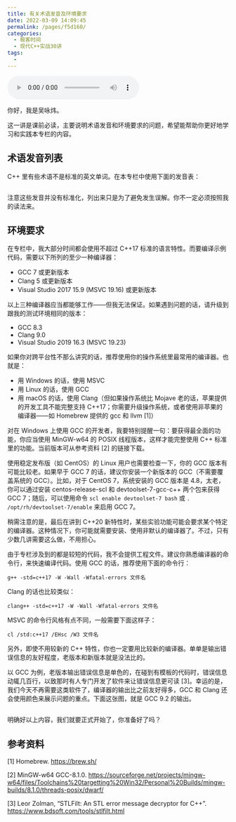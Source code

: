 ```yaml
---
title: 有关术语发音及环境要求
date: 2022-03-09 14:09:45
permalink: /pages/f5d160/
categories:
  - 极客时间
  - 现代C++实战30讲
tags:
  - 
---
```

<audio title="课前必读.有关术语发音及环境要求" src="https://static001.geekbang.org/resource/audio/99/de/99201c64feed5c532bccdfd09da05dde.mp3" controls="controls"></audio> 
<p>你好，我是吴咏炜。</p><p>这一讲是课前必读，主要说明术语发音和环境要求的问题，希望能帮助你更好地学习和实践本专栏的内容。</p><h2>术语发音列表</h2><p>C++ 里有些术语不是标准的英文单词。在本专栏中使用下面的发音表：</p><p><img src="https://static001.geekbang.org/resource/image/bc/72/bc0ee5d92ae1d741c14b8fef6fb04d72.jpg" alt=""></p><p>注意这些发音并没有标准化，列出来只是为了避免发生误解。你不一定必须按照我的读法来。</p><h2>环境要求</h2><p>在专栏中，我大部分时间都会使用不超过 C++17 标准的语言特性。而要编译示例代码，需要以下所列的至少一种编译器：</p><ul>
<li>GCC 7 或更新版本</li>
<li>Clang 5 或更新版本</li>
<li>Visual Studio 2017 15.9 (MSVC 19.16) 或更新版本</li>
</ul><p>以上三种编译器应当都能够工作——但我无法保证。如果遇到问题的话，请升级到跟我的测试环境相同的版本：</p><ul>
<li>GCC 8.3</li>
<li>Clang 9.0</li>
<li>Visual Studio 2019 16.3 (MSVC 19.23)</li>
</ul><p>如果你对跨平台性不那么讲究的话，推荐使用你的操作系统里最常用的编译器。也就是：</p><ul>
<li>用 Windows 的话，使用 MSVC</li>
<li>用 Linux 的话，使用 GCC</li>
<li>用 macOS 的话，使用 Clang（但如果操作系统比 Mojave 老的话，苹果提供的开发工具不能完整支持 C++17；你需要升级操作系统，或者使用非苹果的编译器——如 Homebrew 提供的 gcc 和 llvm <span class="orange">[1]</span>）</li>
</ul><!-- [[[read_end]]] --><p>对在 Windows 上使用 GCC 的开发者，我要特别提醒一句：要获得最全面的功能，你应当使用 MinGW-w64 的 POSIX 线程版本，这样才能完整使用 C++ 标准里的功能。当前版本可从参考资料 <span class="orange">[2]</span> 的链接下载。</p><p>使用稳定发布版（如 CentOS）的 Linux 用户也需要检查一下，你的 GCC 版本有可能比较老。如果早于 GCC 7 的话，建议你安装一个新版本的 GCC（不需要覆盖系统的 GCC）。比如，对于 CentOS 7，系统安装的 GCC 版本是 4.8，太老，你可以通过安装 centos-release-scl 和 devtoolset-7-gcc-c++ 两个包来获得 GCC 7；随后，可以使用命令 <code>scl enable devtoolset-7 bash</code> 或 <code>. /opt/rh/devtoolset-7/enable</code> 来启用 GCC 7。</p><p>稍需注意的是，最后在讲到 C++20 新特性时，某些实验功能可能会要求某个特定的编译器。这种情况下，你可能就需要安装、使用非默认的编译器了。不过，只有少数几讲需要这么做，不用担心。</p><p>由于专栏涉及到的都是较短的代码，我不会提供工程文件。建议你熟悉编译器的命令行，来快速编译代码。使用 GCC 的话，推荐使用下面的命令行：</p><p><code>g++ -std=c++17 -W -Wall -Wfatal-errors 文件名</code></p><p>Clang 的话也比较类似：</p><p><code>clang++ -std=c++17 -W -Wall -Wfatal-errors 文件名</code></p><p>MSVC 的命令行风格有点不同，一般需要下面这样子：</p><p><code>cl /std:c++17 /EHsc /W3 文件名</code></p><p>另外，即使不用较新的 C++ 特性，你也一定要用比较新的编译器。单单是输出错误信息的友好程度，老版本和新版本就是没法比的。</p><p>以 GCC 为例，老版本输出错误信息是单色的，在碰到有模板的代码时，错误信息动辄几百行，以致那时有人专门开发了软件来让错误信息更可读 <span class="orange">[3]</span>。幸运的是，我们今天不再需要这类软件了，编译器的输出比之前友好得多，GCC 和 Clang 还会使用颜色来展示问题的重点。下面这张图，就是 GCC 9.2 的输出。</p><p><img src="https://static001.geekbang.org/resource/image/13/23/13fbdc8077a5a330e45c5ccdc94c2923.png" alt=""></p><p>明确好以上内容，我们就要正式开始了，你准备好了吗？</p><h2><span class="reference">参考资料</span></h2><p><span class="reference">[1] Homebrew. <a href="https://brew.sh/">https://brew.sh/</a></span></p><p><span class="reference">[2] MinGW-w64 GCC-8.1.0. <a href="https://sourceforge.net/projects/mingw-w64/files/Toolchains%20targetting%20Win32/Personal%20Builds/mingw-builds/8.1.0/threads-posix/dwarf/">https://sourceforge.net/projects/mingw-w64/files/Toolchains%20targetting%20Win32/Personal%20Builds/mingw-builds/8.1.0/threads-posix/dwarf/</a></span></p><p><span class="reference">[3] Leor Zolman, “STLFilt: An STL error message decryptor for C++”. <a href="https://www.bdsoft.com/tools/stlfilt.html">https://www.bdsoft.com/tools/stlfilt.html</a></span></p>
